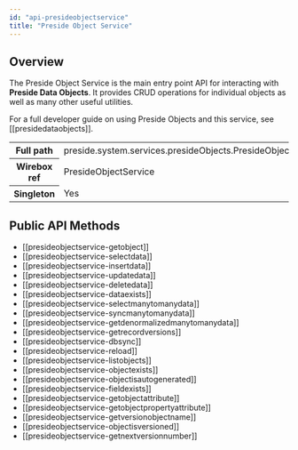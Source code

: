 ```yaml
---
id: "api-presideobjectservice"
title: "Preside Object Service"
---
```



## Overview




The Preside Object Service is the main entry point API for interacting with **Preside Data Objects**. It provides CRUD operations for individual objects as well as many other useful utilities.


For a full developer guide on using Preside Objects and this service, see [[presidedataobjects]].<div class="table-responsive"><table class="table table-condensed"><tr><th>Full path</th><td>preside.system.services.presideObjects.PresideObjectService</td></tr><tr><th>Wirebox ref</th><td>PresideObjectService</td></tr><tr><th>Singleton</th><td>Yes</td></tr></table></div>

## Public API Methods

* [[presideobjectservice-getobject]]
* [[presideobjectservice-selectdata]]
* [[presideobjectservice-insertdata]]
* [[presideobjectservice-updatedata]]
* [[presideobjectservice-deletedata]]
* [[presideobjectservice-dataexists]]
* [[presideobjectservice-selectmanytomanydata]]
* [[presideobjectservice-syncmanytomanydata]]
* [[presideobjectservice-getdenormalizedmanytomanydata]]
* [[presideobjectservice-getrecordversions]]
* [[presideobjectservice-dbsync]]
* [[presideobjectservice-reload]]
* [[presideobjectservice-listobjects]]
* [[presideobjectservice-objectexists]]
* [[presideobjectservice-objectisautogenerated]]
* [[presideobjectservice-fieldexists]]
* [[presideobjectservice-getobjectattribute]]
* [[presideobjectservice-getobjectpropertyattribute]]
* [[presideobjectservice-getversionobjectname]]
* [[presideobjectservice-objectisversioned]]
* [[presideobjectservice-getnextversionnumber]]